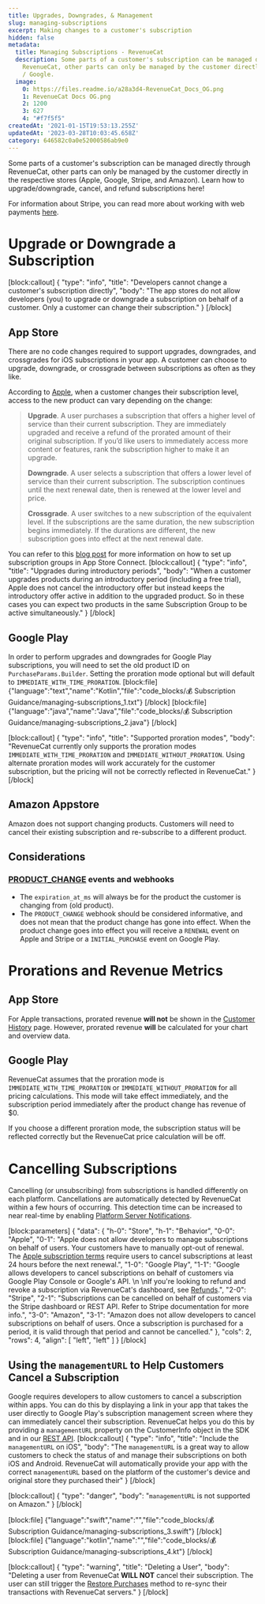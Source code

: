 ```yaml
---
title: Upgrades, Downgrades, & Management
slug: managing-subscriptions
excerpt: Making changes to a customer's subscription
hidden: false
metadata:
  title: Managing Subscriptions - RevenueCat
  description: Some parts of a customer's subscription can be managed directly through
    RevenueCat, other parts can only be managed by the customer directly in Apple
    / Google.
  image:
    0: https://files.readme.io/a28a3d4-RevenueCat_Docs_OG.png
    1: RevenueCat Docs OG.png
    2: 1200
    3: 627
    4: "#f7f5f5"
createdAt: '2021-01-15T19:53:13.255Z'
updatedAt: '2023-03-28T10:03:45.658Z'
category: 646582c0a0e52000586ab9e0
---
```

Some parts of a customer's subscription can be managed directly through RevenueCat, other parts can only be managed by the customer directly in the respective stores (Apple, Google, Stripe, and Amazon). Learn how to upgrade/downgrade, cancel, and refund subscriptions here! 

For information about Stripe, you can read more about working with web payments [here](doc:stripe#working-with-web-payments).

# Upgrade or Downgrade a Subscription
[block:callout]
{
  "type": "info",
  "title": "Developers cannot change a customer's subscription directly",
  "body": "The app stores do not allow developers (you) to upgrade or downgrade a subscription on behalf of a customer. Only a customer can change their subscription."
}
[/block]
## App Store

There are no code changes required to support upgrades, downgrades, and crossgrades for iOS subscriptions in your app. A customer can choose to upgrade, downgrade, or crossgrade between subscriptions as often as they like. 

According to [Apple](https://developer.apple.com/app-store/subscriptions#ranking), when a customer changes their subscription level, access to the new product can vary depending on the change:

> **Upgrade**. A user purchases a subscription that offers a higher level of service than their current subscription. They are immediately upgraded and receive a refund of the prorated amount of their original subscription. If you’d like users to immediately access more content or features, rank the subscription higher to make it an upgrade.
>
> **Downgrade**. A user selects a subscription that offers a lower level of service than their current subscription. The subscription continues until the next renewal date, then is renewed at the lower level and price.
>
> **Crossgrade**. A user switches to a new subscription of the equivalent level. If the subscriptions are the same duration, the new subscription begins immediately. If the durations are different, the new subscription goes into effect at the next renewal date.

You can refer to this [blog post](https://www.revenuecat.com/blog/ios-subscription-groups-explained) for more information on how to set up subscription groups in App Store Connect.
[block:callout]
{
  "type": "info",
  "title": "Upgrades during introductory periods",
  "body": "When a customer upgrades products during an introductory period (including a free trial), Apple does not cancel the introductory offer but instead keeps the introductory offer active in addition to the upgraded product. So in these cases you can expect two products in the same Subscription Group to be active simultaneously."
}
[/block]
## Google Play

In order to perform upgrades and downgrades for Google Play subscriptions, you will need to set the old product ID on `PurchaseParams.Builder`. Setting the proration mode optional but will default to `IMMEDIATE_WITH_TIME_PRORATION`.
[block:file]
{"language":"text","name":"Kotlin","file":"code_blocks/💰 Subscription Guidance/managing-subscriptions_1.txt"}
[/block]
[block:file]
{"language":"java","name":"Java","file":"code_blocks/💰 Subscription Guidance/managing-subscriptions_2.java"}
[/block]


[block:callout]
{
  "type": "info",
  "title": "Supported proration modes",
  "body": "RevenueCat currently only supports the proration modes `IMMEDIATE_WITH_TIME_PRORATION` and `IMMEDIATE_WITHOUT_PRORATION`. Using alternate proration modes will work accurately for the customer subscription, but the pricing will not be correctly reflected in RevenueCat."
}
[/block]
## Amazon Appstore

Amazon does not support changing products. Customers will need to cancel their existing subscription and re-subscribe to a different product.

## Considerations

### [PRODUCT_CHANGE](doc:customer-history#event-types) events and webhooks

- The `expiration_at_ms` will always be for the product the customer is changing from (old product). 
- The `PRODUCT_CHANGE` webhook should be considered informative, and does not mean that the product change has gone into effect. When the product change goes into effect you will receive a `RENEWAL` event on Apple and Stripe or a `INITIAL_PURCHASE` event on Google Play. 

# Prorations and Revenue Metrics

## App Store

For Apple transactions,  prorated revenue **will not** be shown in the [Customer History](doc:customer-history) page. However, prorated revenue **will** be calculated for your chart and overview data.

## Google Play

RevenueCat assumes that the proration mode is `IMMEDIATE_WITH_TIME_PRORATION` or `IMMEDIATE_WITHOUT_PRORATION` for all pricing calculations. This mode will take effect immediately, and the subscription period immediately after the product change has revenue of $0.

If you choose a different proration mode, the subscription status will be reflected correctly but the RevenueCat price calculation will be off.

# Cancelling Subscriptions

Cancelling (or unsubscribing) from subscriptions is handled differently on each platform. Cancellations are automatically detected by RevenueCat within a few hours of occurring. This detection time can be increased to near real-time by enabling [Platform Server Notifications](doc:server-notifications).

[block:parameters]
{
  "data": {
    "h-0": "Store",
    "h-1": "Behavior",
    "0-0": "Apple",
    "0-1": "Apple does not allow developers to manage subscriptions on behalf of users. Your customers have to manually opt-out of renewal. The [Apple subscription terms](https://support.apple.com/en-us/HT202039) require users to cancel subscriptions at least 24 hours before the next renewal.",
    "1-0": "Google Play",
    "1-1": "Google allows developers to cancel subscriptions on behalf of customers via Google Play Console or Google's API.  \n  \nIf you're looking to refund and revoke a subscription via RevenueCat's dashboard, see [Refunds](doc:refunds).",
    "2-0": "Stripe",
    "2-1": "Subscriptions can be cancelled on behalf of customers via the Stripe dashboard or REST API. Refer to Stripe documentation for more info.",
    "3-0": "Amazon",
    "3-1": "Amazon does not allow developers to cancel subscriptions on behalf of users. Once a subscription is purchased for a period, it is valid through that period and cannot be cancelled."
  },
  "cols": 2,
  "rows": 4,
  "align": [
    "left",
    "left"
  ]
}
[/block]

## Using the `managementURL` to Help Customers Cancel a Subscription

Google requires developers to allow customers to cancel a subscription within apps. You can do this by displaying a link in your app that takes the user directly to Google Play's subscription management screen where they can immediately cancel their subscription. RevenueCat helps you do this by providing a `managementURL` property on the CustomerInfo object in the SDK and in our [REST API](https://docs.revenuecat.com/reference/subscribers#the-subscriber-object).
[block:callout]
{
  "type": "info",
  "title": "Include the `managementURL` on iOS",
  "body": "The `managementURL` is a great way to allow customers to check the status of and manage their subscriptions on both iOS and Android. RevenueCat will automatically provide your app with the correct `managementURL` based on the platform of the customer's device and original store they purchased their"
}
[/block]

[block:callout]
{
  "type": "danger",
  "body": "`managementURL` is not supported on Amazon."
}
[/block]

[block:file]
{"language":"swift","name":"","file":"code_blocks/💰 Subscription Guidance/managing-subscriptions_3.swift"}
[/block]
[block:file]
{"language":"kotlin","name":"","file":"code_blocks/💰 Subscription Guidance/managing-subscriptions_4.kt"}
[/block]


[block:callout]
{
  "type": "warning",
  "title": "Deleting a User",
  "body": "Deleting a user from RevenueCat **WILL NOT** cancel their subscription. The user can still trigger the [Restore Purchases](doc:making-purchases#restoring-purchases) method to re-sync their transactions with RevenueCat servers."
}
[/block]
